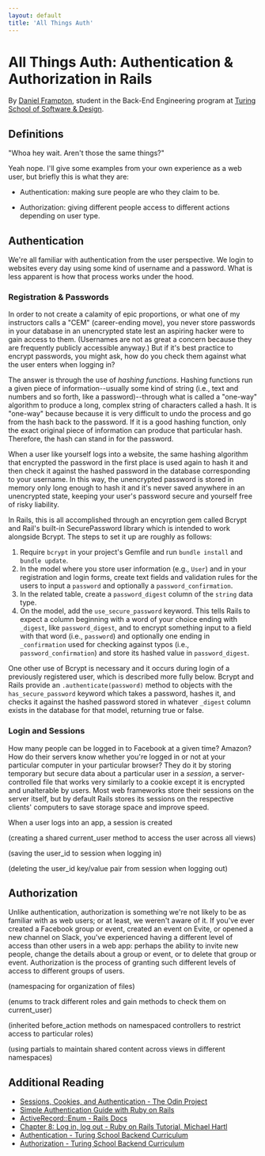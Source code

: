 ```yaml
---
layout: default
title: 'All Things Auth'
---
```


# All Things Auth: Authentication & Authorization in Rails

By [Daniel Frampton](https://gist.github.com/DanielEFrampton), student in the Back-End Engineering program at [Turing School of Software & Design](http://turing.io).

## Definitions

"Whoa hey wait. Aren't those the same things?"

Yeah nope. I'll give some examples from your own experience as a web user, but briefly this is what they are:

- Authentication: making sure people are who they claim to be.

- Authorization: giving different people access to different actions depending on user type.

## Authentication

We're all familiar with authentication from the user perspective. We login to websites every day using some kind of username and a password. What is less apparent is how that process works under the hood.

### Registration & Passwords

In order to not create a calamity of epic proportions, or what one of my instructors calls a "CEM" (career-ending move), you never store passwords in your database in an unencrypted state lest an aspiring hacker were to gain access to them. (Usernames are not as great a concern because they are frequently publicly accessible anyway.) But if it's best practice to encrypt passwords, you might ask, how do you check them against what the user enters when logging in?

The answer is through the use of _hashing functions_. Hashing functions run a given piece of information--usually some kind of string (i.e., text and numbers and so forth, like a password)--through what is called a "one-way" algorithm to produce a long, complex string of characters called a hash. It is "one-way" because because it is very difficult to undo the process and go from the hash back to the password. If it is a good hashing function, only the exact original piece of information can produce that particular hash. Therefore, the hash can stand in for the password.

When a user like yourself logs into a website, the same hashing algorithm that encrypted the password in the first place is used again to hash it and then check it against the hashed password in the database corresponding to your username. In this way, the unencrypted password is stored in memory only long enough to hash it and it's never saved anywhere in an unencrypted state, keeping your user's password secure and yourself free of risky liability.

In Rails, this is all accomplished through an encyrption gem called Bcrypt and Rail's built-in SecurePassword library which is intended to work alongside Bcrypt. The steps to set it up are roughly as follows:

1. Require `bcrypt` in your project's Gemfile and run `bundle install` and `bundle update`.
1. In the model where you store user information (e.g., `User`) and in your registration and login forms, create text fields and validation rules for the users to input a `password` and optionally a `password_confirmation`.
1. In the related table, create a `password_digest` column of the `string` data type.
1. On the model, add the `use_secure_password` keyword. This tells Rails to expect a column beginning with a word of your choice ending with `_digest`, like `password_digest`, and to encrypt something input to a field with that word (i.e., `password`) and optionally one ending in `_confirmation` used for checking against typos (i.e., `password_confirmation`) and store its hashed value in `password_digest`.

One other use of Bcrypt is necessary and it occurs during login of a previously registered user, which is described more fully below. Bcrypt and Rails provide an `.authenticate(password)` method to objects with the `has_secure_password` keyword which takes a password, hashes it, and checks it against the hashed password stored in whatever `_digest` column exists in the database for that model, returning true or false.

### Login and Sessions

How many people can be logged in to Facebook at a given time? Amazon? How do their servers know whether you're logged in or not at your particular computer in your particular browser? They do it by storing temporary but secure data about a particular user in a _session_, a server-controlled file that works very similarly to a cookie except it is encrypted and unalterable by users. Most web frameworks store their sessions on the server itself, but by default Rails stores its sessions on the respective clients' computers to save storage space and improve speed.

When a user logs into an app, a session is created

(creating a shared current_user method to access the user across all views)

(saving the user_id to session when logging in)

(deleting the user_id key/value pair from session when logging out)


## Authorization

Unlike authentication, authorization is something we're not likely to be as familiar with as web users; or at least, we weren't aware of it. If you've ever created a Facebook group or event, created an event on Evite, or opened a new channel on Slack, you've experienced having a different level of access than other users in a web app: perhaps the ability to invite new people, change the details about a group or event, or to delete that group or event. Authorization is the process of granting such different levels of access to different groups of users.

(namespacing for organization of files)

(enums to track different roles and gain methods to check them on current_user)

(inherited before_action methods on namespaced controllers to restrict access to particular roles)

(using partials to maintain shared content across views in different namespaces)

## Additional Reading

- [Sessions, Cookies, and Authentication - The Odin Project](https://www.theodinproject.com/courses/ruby-on-rails/lessons/sessions-cookies-and-authentication)
- [Simple Authentication Guide with Ruby on Rails](https://levelup.gitconnected.com/simple-authentication-guide-with-ruby-on-rails-16a6255f0be8)
- [ActiveRecord::Enum - Rails Docs](https://edgeapi.rubyonrails.org/classes/ActiveRecord/Enum.html)
- [Chapter 8: Log in, log out - Ruby on Rails Tutorial, Michael Hartl](https://3rd-edition.railstutorial.org/book/log_in_log_out)
- [Authentication - Turing School Backend Curriculum](https://backend.turing.io/module2/lessons/authentication)
- [Authorization - Turing School Backend Curriculum](https://backend.turing.io/module2/lessons/authorization)
